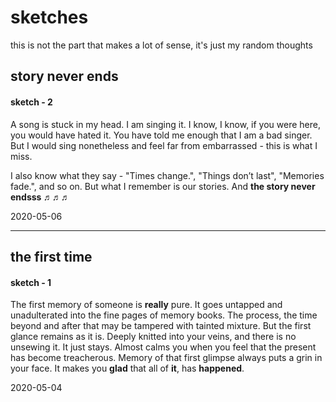# sketches
this is not the part that makes a lot of sense, it's just my random thoughts


## story never ends

#### sketch - 2

A song is stuck in my head. I am singing it. I know, I know, if you were here, you would have hated it. You have told me enough that I am a bad singer. But I would sing nonetheless and feel far from embarrassed - this is what I miss.

I also know what they say - "Times change.", "Things don’t last", "Memories fade.", and so on. But what I remember is our stories. 
And **the story never endsss ♬♬♬** 

2020-05-06

----

## the first time

#### sketch - 1 

The first memory of someone is **really** pure. It goes untapped and unadulterated into the fine pages of memory books. The process, the time beyond and after that may be tampered with tainted mixture. But the first glance remains as it is. Deeply knitted into your veins, and there is no unsewing it. It just stays. Almost calms you when you feel that the present has become treacherous. Memory of that first glimpse always puts a grin in your face. It makes you **glad** that all of **it**, has **happened**.

2020-05-04
